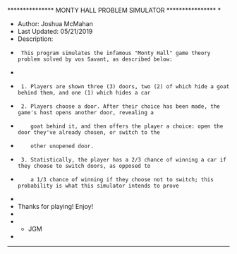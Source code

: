  *************** MONTY HALL PROBLEM SIMULATOR ****************
 * 
 * Author: Joshua McMahan
 * Last Updated: 05/21/2019
 * Description: 
 *      This program simulates the infamous "Monty Hall" game theory problem solved by vos Savant, as described below:
 *      
 *      1. Players are shown three (3) doors, two (2) of which hide a goat behind them, and one (1) which hides a car
 *      2. Players choose a door. After their choice has been made, the game's host opens another door, revealing a 
 *         goat behind it, and then offers the player a choice: open the door they've already chosen, or switch to the 
 *         other unopened door.
 *      3. Statistically, the player has a 2/3 chance of winning a car if they choose to switch doors, as opposed to
 *         a 1/3 chance of winning if they choose not to switch; this probability is what this simulator intends to prove
 *         
 * Thanks for playing! Enjoy!
 * 
 * - JGM
 *         
 *************************************************************
